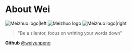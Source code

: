 About Wei
===
![Meizhuo logo|left](__IMG__/favicon.ico)
![Meizhuo logo](__IMG__/favicon.ico)
![Meizhuo logo|right](__IMG__/favicon.ico)

> "Be a silentor, focus on writting your words down"


**Github** [@weiyunpeng](https://github.com/weiyunpeng)